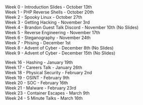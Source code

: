 Week 0 - Introduction Slides - October 13th \
Week 1 - PHP Reverse Shells - October 20th \
Week 2 - Spooky Linux - October 27th \
Week 3 - Getting Hacking - November 3rd \
Week 4 - Brandon Guest Talk Discord - November 10th (No Slides) \
Week 5 - Reverse Engineering - November 17th \
Week 6 - Steganography - November 24th \
Week 7 - Phising - December 1st \
Week 8 - Advent of Cyber - December 8th (No Slides) \
Week 9 - Advent of Cyber - December 15th (No Slides)

Week 16 - Hashing - January 19th  \
Week 17 - Careers Talk - January 26th \
Week 18 - Physical Security - February 2nd \
Week 19 - OSINT - February 9th \
Week 20 - SOC - February 16th \
Week 21 - Malware - February 23rd \
Week 23 - Container Escapes - March 9th \
Week 24 - 5 Minute Talks - March 16th 
